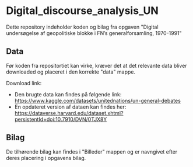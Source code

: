 # Digital_discourse_analysis_UN
Dette repository indeholder koden og bilag fra opgaven "Digital undersøgelse af geopolitiske blokke i FN’s generalforsamling, 1970-1991"

## Data
Før koden fra repositortiet kan virke, kræver det at det relevante data bliver downloaded og placeret i den korrekte "data" mappe.

Download link:
- Den brugte data kan findes på følgende link: https://www.kaggle.com/datasets/unitednations/un-general-debates
- En opdateret version af dataen kan findes her: https://dataverse.harvard.edu/dataset.xhtml?persistentId=doi:10.7910/DVN/0TJX8Y

## Bilag
De tilhørende bilag kan findes i "Billeder" mappen og er navngivet efter deres placering i opgavens bilag.
